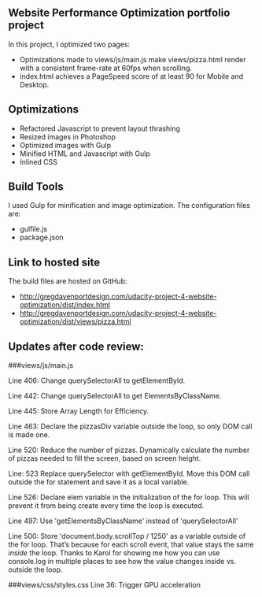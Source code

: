 ## Website Performance Optimization portfolio project

In this project, I optimized two pages:
* Optimizations made to views/js/main.js make views/pizza.html render with a consistent frame-rate at 60fps when scrolling.
* index.html achieves a PageSpeed score of at least 90 for Mobile and Desktop.

## Optimizations
* Refactored Javascript to prevent layout thrashing
* Resized images in Photoshop
* Optimized images with Gulp
* Minified HTML and Javascript with Gulp
* Inlined CSS


## Build Tools
I used Gulp for minification and image optimization. The configuration files are:
- gulfile.js
- package.json

## Link to hosted site
The build files are hosted on GitHub:
- http://gregdavenportdesign.com/udacity-project-4-website-optimization/dist/index.html
- http://gregdavenportdesign.com/udacity-project-4-website-optimization/dist/views/pizza.html

## Updates after code review:
###views/js/main.js

Line 406:
Change querySelectorAll to getElementById.

Line 442:
Change querySelectorAll to get ElementsByClassName.

Line 445:
Store Array Length for Efficiency.

Line 463:
Declare the pizzasDiv variable outside the loop, so only DOM call is made one.

Line 520:
Reduce the number of pizzas. Dynamically calculate the number of pizzas needed to fill the screen, based on screen height.

Line: 523
Replace querySelector with getElementById. Move this DOM call outside the for statement and save it as a local variable.

Line 526:
Declare elem variable in the initialization of the for loop. This will prevent it from being create every time the loop is executed.

Line 497:
Use 'getElementsByClassName' instead of 'querySelectorAll'

Line 500:
Store 'document.body.scrollTop / 1250' as a variable outside of the for loop. That’s because for each scroll event, that value stays the same *inside* the loop. Thanks to Karol for showing me how you can use console.log in multiple places to see how the value changes inside vs. outside the loop.

###views/css/styles.css
Line 36:
Trigger GPU acceleration
